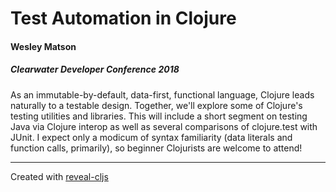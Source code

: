 # Test Automation in Clojure
#### Wesley Matson
##### Clearwater Developer Conference 2018

As an immutable-by-default, data-first, functional language, Clojure leads naturally to a testable design. Together, we'll explore some of Clojure's testing utilities and libraries. This will include a short segment on testing Java via Clojure interop as well as several comparisons of clojure.test with JUnit. I expect only a modicum of syntax familiarity (data literals and function calls, primarily), so beginner Clojurists are welcome to attend!

----
Created with [reveal-cljs](https://github.com/n2o/reveal-cljs)
